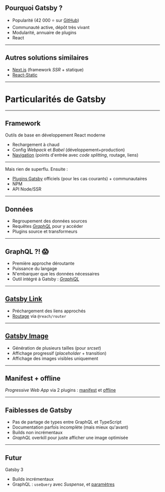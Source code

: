 ## Pourquoi Gatsby ?

- Popularité (42 000 ⭐️ sur [GitHub](https://github.com/gatsbyjs/gatsby))
- Communauté active, dépôt très vivant
- Modularité, annuaire de plugins
- React

---

## Autres solutions similaires

- [Next.js](https://nextjs.org/) (framework _SSR_ + statique)
- [React-Static](https://github.com/react-static/react-static/)

---

# Particularités de Gatsby

---

## Framework

Outils de base en développement React moderne

- Rechargement à chaud
- Config _Webpack_ et _Babel_ (développement+production)
- [Navigation](https://www.gatsbyjs.org/docs/routing/) (points d'entrée avec _code splitting_, routage, liens)

---

Mais rien de superflu. Ensuite :

- [Plugins Gatsby](https://www.gatsbyjs.org/plugins/) officiels (pour les cas courants) + communautaires
- NPM
- API Node/SSR

---

## Données

- Regroupement des données sources
- Requêtes [_GraphQL_](https://www.gatsbyjs.org/docs/graphql/) pour y accéder
- Plugins source et transformeurs

---

## GraphQL ?! 😱

- Première approche déroutante
- Puissance du langage
- N'embarquer que les données nécessaires
- Outil intégré à Gatsby : [_GraphiQL_](https://www.gatsbyjs.org/docs/running-queries-with-graphiql/)

---

## [Gatsby Link](https://www.gatsbyjs.org/docs/gatsby-link/)

- Préchargement des liens approchés
- [Routage](https://www.gatsbyjs.org/docs/routing/) via `@reach/router`

---

## [Gatsby Image](https://www.gatsbyjs.org/docs/using-gatsby-image/)

- Génération de plusieurs tailles (pour _srcset_)
- Affichage progressif (_placeholder_ + transition)
- Affichage des images visibles uniquement

---

## Manifest + offline

_Progressive Web App_ via 2 plugins : [manifest](https://www.gatsbyjs.org/packages/gatsby-plugin-manifest) et [offline](https://www.gatsbyjs.org/packages/gatsby-plugin-offline/)

---

## Faiblesses de Gatsby

- Pas de partage de types entre GraphQL et TypeScript
- Documentation parfois incomplète (mais mieux qu'avant)
- Builds non incrémentaux
- _GraphQL_ overkill pour juste afficher une image optimisée

---

## Futur

Gatsby 3

- Builds incrémentaux
- GraphQL : `useQuery` avec _Suspense_, et [paramètres](https://gist.github.com/sidharthachatterjee/e0c961fd92ce287dc020939037b915ce)
